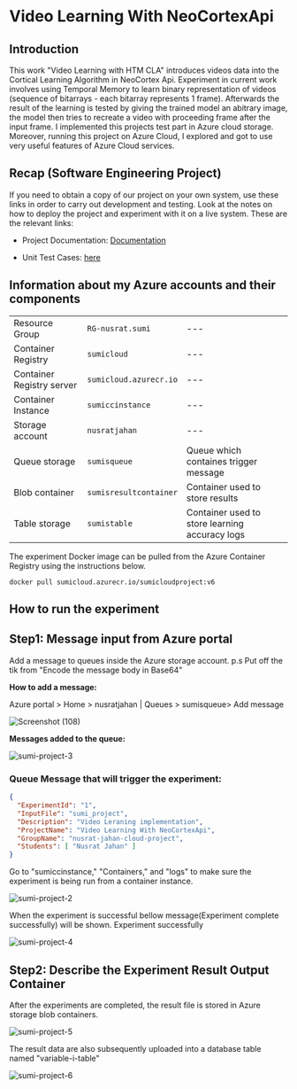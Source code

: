 # Video Learning With NeoCortexApi
## Introduction
This work "Video Learning with HTM CLA" introduces videos data into the Cortical Learning Algorithm in NeoCortex Api.
Experiment in current work involves using Temporal Memory to learn binary representation of videos (sequence of bitarrays - each bitarray represents 1 frame).
Afterwards the result of the learning is tested by giving the trained model an abitrary image, the model then tries to recreate a video with proceeding frame after the input frame. I implemented this projects test part in Azure cloud storage. Moreover, running this project on Azure Cloud, I explored and got to use very useful features of Azure Cloud services.
## Recap (Software Engineering Project)
If you need to obtain a copy of our project on your own system, use these links in order to carry out development and testing. Look at the notes on how to deploy the project and experiment with it on a live system. These are the relevant links:

- Project Documentation: [Documentation](https://github.com/ddobric/neocortexapi/tree/SequenceLearning_ToanTruong/Project12_HTMCLAVideoLearning/HTMVideoLearning#readme) 

- Unit Test Cases: [here](https://github.com/ddobric/neocortexapi/blob/SequenceLearning_ToanTruong/Project12_HTMCLAVideoLearning/HTMVideoLearning/VideoLibraryTest/VideoLibraryTest.cs)

 
## Information about my Azure accounts and their components

|  |  |  |
| --- | --- | --- |
| Resource Group | ```RG-nusrat.sumi``` | --- |
| Container Registry | ```sumicloud``` | --- |
| Container Registry server | ```sumicloud.azurecr.io``` | --- |
| Container Instance | ```sumiccinstance``` | --- |
| Storage account | ```nusratjahan``` | --- |
| Queue storage | ```sumisqueue``` | Queue which containes trigger message |
| Blob container | ```sumisresultcontainer``` | Container used to store results|
| Table storage | ```sumistable``` | Container used to store learning accuracy logs |



The experiment Docker image can be pulled from the Azure Container Registry using the instructions below.
~~~
docker pull sumicloud.azurecr.io/sumicloudproject:v6
~~~

## How to run the experiment

## Step1: Message input from Azure portal
Add a message to queues inside the Azure storage account.
p.s Put off the tik from "Encode the message body in Base64"

**How to add a message:** 

Azure portal > Home > nusratjahan | Queues > sumisqueue> Add message

![Screenshot (108)]()

**Messages added to the queue:**

![sumi-project-3](https://github.com/sumi023040/neocortexapi/assets/74204965/9ba41f9a-0d68-40c0-962b-2e323db194fa)


### Queue Message that will trigger the experiment:
~~~json
{
  "ExperimentId": "1",
  "InputFile": "sumi_project",
  "Description": "Video Leraning implementation",
  "ProjectName": "Video Learning With NeoCortexApi",
  "GroupName": "nusrat-jahan-cloud-project",
  "Students": [ "Nusrat Jahan" ]
}
~~~
Go to "sumiccinstance," "Containers," and "logs" to make sure the experiment is being run from a container instance.

![sumi-project-2](https://github.com/sumi023040/neocortexapi/assets/74204965/b61097f5-ad96-4072-a396-27ceb9a53eff)


When the experiment  is successful bellow message(Experiment complete successfully) will be shown. Experiment successfully

![sumi-project-4](https://github.com/sumi023040/neocortexapi/assets/74204965/a64c6ea4-47aa-42ab-9483-866df7c5b8db)

## Step2: Describe the Experiment Result Output Container

After the experiments are completed, the result file is stored in Azure storage blob containers. 


![sumi-project-5](https://github.com/sumi023040/neocortexapi/assets/74204965/5b3daf33-0937-45ab-8b5b-d2ec8f0c744b)

The result data are also subsequently uploaded into a database table named "variable-i-table"


![sumi-project-6](https://github.com/sumi023040/neocortexapi/assets/74204965/0d2dabb8-c4c8-4058-bfc4-98093d80c0b4)
